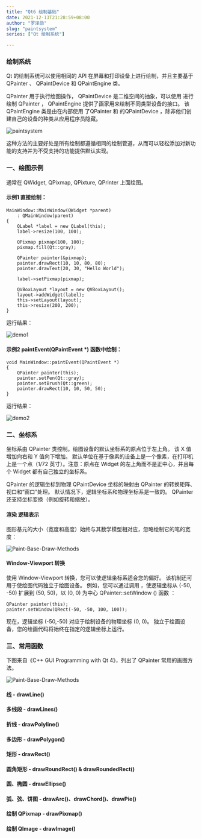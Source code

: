 ```yaml
---
title: "Qt6 绘制基础"
date: 2021-12-13T21:28:59+08:00
author: "罗泽勋"
slug: "paintsystem" 
series: ["Qt 绘制系统"] 

---
```


### 绘制系统

Qt 的绘制系统可以使用相同的 API 在屏幕和打印设备上进行绘制，并且主要基于 QPainter 、 QPaintDevice 和 QPaintEngine 类。

QPainter 用于执行绘图操作， QPaintDevice 是二维空间的抽象，可以使用 进行绘制 QPainter ， QPaintEngine 提供了画家用来绘制不同类型设备的接口。 该 QPaintEngine 类是由在内部使用 了QPainter 和 的QPaintDevice ，除非他们创建自己的设备的种类从应用程序员隐藏。 

![paintsystem](https://cdn.jsdelivr.net/gh/lzxqaq/jsdelivr@master/image/2021-12-13/paintsystem.png)

这种方法的主要好处是所有绘制都遵循相同的绘制管道，从而可以轻松添加对新功能的支持并为不受支持的功能提供默认实现。 


### 一、绘图示例

通常在 QWidget, QPixmap, QPixture, QPrinter 上面绘图。

#### 示例1 直接绘制：
```
MainWindow::MainWindow(QWidget *parent)
    : QMainWindow(parent)
{
    QLabel *label = new QLabel(this);
    label->resize(100, 100);

    QPixmap pixmap(100, 100);
    pixmap.fill(Qt::gray);

    QPainter painter(&pixmap);
    painter.drawRect(10, 10, 80, 80);
    painter.drawText(20, 30, "Hello World");

    label->setPixmap(pixmap);

    QVBoxLayout *layout = new QVBoxLayout();
    layout->addWidget(label);
    this->setLayout(layout);
    this->resize(200, 200);
}

```
运行结果：

![demo1](https://cdn.jsdelivr.net/gh/lzxqaq/jsdelivr@master/image/2021-12-13/demo1.png)

#### 示例2 paintEvent(QPaintEvent *) 函数中绘制：

```
void MainWindow::paintEvent(QPaintEvent *)
{
    QPainter painter(this);
    painter.setPen(Qt::gray);
    painter.setBrush(Qt::green);
    painter.drawRect(10, 10, 50, 50);
}
```

运行结果：

![demo2](https://cdn.jsdelivr.net/gh/lzxqaq/jsdelivr@master/image/2021-12-13/demo2.png)

### 二、坐标系

坐标系由 QPainter 类控制。绘图设备的默认坐标系的原点位于左上角。 该 X 值增加向右和 Y 值向下增加。 默认单位在基于像素的设备上是一个像素，在打印机上是一个点（1/72 英寸）。注意：原点在 Widget 的左上角而不是正中心，并且每个 Widget 都有自己独立的坐标系。 

QPainter 的逻辑坐标到物理 QPaintDevice 坐标的映射由 QPainter 的转换矩阵、视口和“窗口”处理。 默认情况下，逻辑坐标系和物理坐标系是一致的。 QPainter 还支持坐标变换（例如旋转和缩放）。 

#### 渲染 逻辑表示

图形基元的大小（宽度和高度）始终与其数学模型相对应，忽略绘制它的笔的宽度： 

![Paint-Base-Draw-Methods](https://cdn.jsdelivr.net/gh/lzxqaq/jsdelivr@master/image/2021-12-13/coordsys.png)

#### Window-Viewport 转换

使用 Window-Viewport 转换，您可以使逻辑坐标系适合您的偏好。 该机制还可用于使绘图代码独立于绘图设备。 例如，您可以通过调用 ，使逻辑坐标从 (-50, -50) 扩展到 (50, 50)，以 (0, 0) 为中心 QPainter::setWindow () 函数 ：

```
QPainter painter(this);
painter.setWindow(QRect(-50, -50, 100, 100));
```

现在，逻辑坐标 (-50,-50) 对应于绘制设备的物理坐标 (0, 0)。 独立于绘画设备，您的绘画代码将始终在指定的逻辑坐标上运行。 


### 三、常用函数

下图来自《C++ GUI Programming with Qt 4》，列出了 QPainter 常用的画图方法。

![Paint-Base-Draw-Methods](https://cdn.jsdelivr.net/gh/lzxqaq/jsdelivr@master/image/2021-12-13/Paint-Base-Draw-Methods.png)

#### 线 - drawLine()


#### 多线段 - drawLines()


#### 折线 - drawPolyline()


#### 多边形 - drawPolygon()


#### 矩形 - drawRect()


#### 圆角矩形 - drawRoundRect() & drawRoundedRect()


#### 圆、椭圆 - drawEllipse()


#### 弧、弦、饼图 - drawArc()、drawChord()、drawPie()


#### 绘制 QPixmap - drawPixmap()


#### 绘制 QImage - drawImage()

